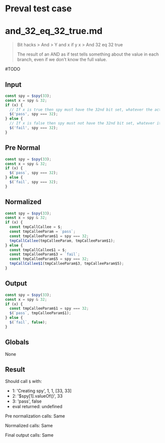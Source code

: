 # Preval test case

# and_32_eq_32_true.md

> Bit hacks > And > Y and x if y x > And 32 eq 32 true
>
> The result of an AND as if test tells something about the value in each branch, even if we don't know the full value.

#TODO

## Input

`````js filename=intro
const spy = $spy(33);
const x = spy & 32;
if (x) {
  // If x is true then spy must have the 32nd bit set, whatever the actual value is. So it cannot be 16 in total.
  $('pass', spy === 32);
} else {
  // If x is false then spy must not have the 32nd bit set, whatever it is
  $('fail', spy === 32);
}
`````

## Pre Normal

`````js filename=intro
const spy = $spy(33);
const x = spy & 32;
if (x) {
  $(`pass`, spy === 32);
} else {
  $(`fail`, spy === 32);
}
`````

## Normalized

`````js filename=intro
const spy = $spy(33);
const x = spy & 32;
if (x) {
  const tmpCallCallee = $;
  const tmpCalleeParam = `pass`;
  const tmpCalleeParam$1 = spy === 32;
  tmpCallCallee(tmpCalleeParam, tmpCalleeParam$1);
} else {
  const tmpCallCallee$1 = $;
  const tmpCalleeParam$3 = `fail`;
  const tmpCalleeParam$5 = spy === 32;
  tmpCallCallee$1(tmpCalleeParam$3, tmpCalleeParam$5);
}
`````

## Output

`````js filename=intro
const spy = $spy(33);
const x = spy & 32;
if (x) {
  const tmpCalleeParam$1 = spy === 32;
  $(`pass`, tmpCalleeParam$1);
} else {
  $(`fail`, false);
}
`````

## Globals

None

## Result

Should call `$` with:
 - 1: 'Creating spy', 1, 1, [33, 33]
 - 2: '$spy[1].valueOf()', 33
 - 3: 'pass', false
 - eval returned: undefined

Pre normalization calls: Same

Normalized calls: Same

Final output calls: Same
